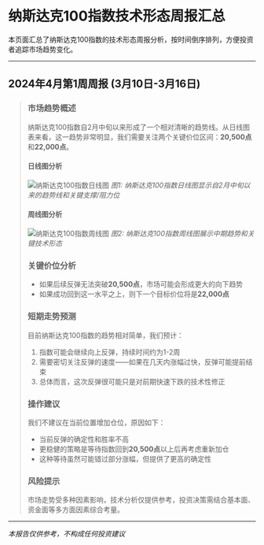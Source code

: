 # 纳斯达克100指数技术形态周报汇总

本页面汇总了纳斯达克100指数的技术形态周报分析，按时间倒序排列，方便投资者追踪市场趋势变化。

---

## 2024年4月第1周周报 (3月10日-3月16日)

> ### 市场趋势概述
>
> 纳斯达克100指数自2月中旬以来形成了一个相对清晰的趋势线。从日线图表来看，这一趋势非常明显，我们需要关注两个关键价位区间：**20,500点**和**22,000点**。
>
> #### 日线图分析
> ![纳斯达克100指数日线图](https://www.tradingview.com/x/8WLoNdRt/)
> *图1: 纳斯达克100指数日线图显示自2月中旬以来的趋势线和关键支撑/阻力位*
>
> #### 周线图分析
> ![纳斯达克100指数周线图](https://www.tradingview.com/x/pHyiITVT/)
> *图2: 纳斯达克100指数周线图展示中期趋势和关键技术形态*
>
> ### 关键价位分析
>
> - 如果后续反弹无法突破**20,500点**，市场可能会形成更大的向下趋势
> - 如果成功回到这一水平之上，则下一个目标价位将是**22,000点**
>
> ### 短期走势预测
>
> 目前纳斯达克100指数的趋势相对简单，我们预计：
>
> 1. 指数可能会继续向上反弹，持续时间约为1-2周
> 2. 需要密切关注反弹的速度——如果在几天内涨幅过快，反弹可能提前结束
> 3. 总体而言，这次反弹很可能只是对前期快速下跌的技术性修正
>
> ### 操作建议
>
> 我们不建议在当前位置增加仓位，原因如下：
>
> - 当前反弹的确定性和胜率不高
> - 更稳健的策略是等待指数回到**20,500点**以上后再考虑重新加仓
> - 这种等待虽然可能错过部分涨幅，但提供了更高的确定性
>
> ### 风险提示
>
> 市场走势受多种因素影响，技术分析仅提供参考，投资决策需结合基本面、资金面等多方面因素综合考量。

---

*本报告仅供参考，不构成任何投资建议*

<!--
## 模板：YYYY年MM月第N周周报 (MM月DD日-MM月DD日)

> ### 市场趋势概述
>
> [在此添加市场趋势概述]
>
> #### 日线图分析
> ![纳斯达克100指数日线图](图片链接)
> *图1: 纳斯达克100指数日线图说明*
>
> #### 周线图分析
> ![纳斯达克100指数周线图](图片链接)
> *图2: 纳斯达克100指数周线图说明*
>
> ### 关键价位分析
>
> [在此添加关键价位分析]
>
> ### 短期走势预测
>
> [在此添加短期走势预测]
>
> ### 操作建议
>
> [在此添加操作建议]
>
> ### 风险提示
>
> 市场走势受多种因素影响，技术分析仅提供参考，投资决策需结合基本面、资金面等多方面因素综合考量。
-->
